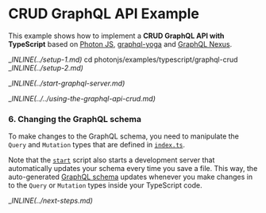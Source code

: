 # CRUD GraphQL API Example

This example shows how to implement a **CRUD GraphQL API with TypeScript** based on [Photon JS](https://photonjs.prisma.io/), [graphql-yoga](https://github.com/prisma/graphql-yoga) and [GraphQL Nexus](https://nexus.js.org/).

__INLINE(../_setup-1.md)__
cd photonjs/examples/typescript/graphql-crud
__INLINE(../_setup-2.md)__

__INLINE(../_start-graphql-server.md)__

__INLINE(../../_using-the-graphql-api-crud.md)__

### 6. Changing the GraphQL schema

To make changes to the GraphQL schema, you need to manipulate the `Query` and `Mutation` types that are defined in [`index.ts`](./src/index.ts). 

Note that the [`start`](./package.json#L6) script also starts a development server that automatically updates your schema every time you save a file. This way, the auto-generated [GraphQL schema](./src/generated/schema.graphql) updates whenever you make changes in to the `Query` or `Mutation` types inside your TypeScript code.

__INLINE(../_next-steps.md)__